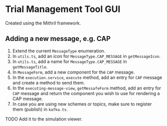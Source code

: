 # Trial Management Tool GUI

Created using the Mithril framework.

## Adding a new message, e.g. CAP

1. Extend the current `MessageType` enumeration.
2. In `utils.ts`, add an icon for `MessageType.CAP_MESSAGE` in `getMessageIcon`.
3. In `utils.ts`, add a name for `MessageType.CAP_MESSAGE` in `getMessageTitle`.
4. In `MessageForm`, add a new component for the `CAP` message.
5. In the `execution.service`, `execute` method, add an entry for `CAP` message and create a method to send them.
6. In the `executing-message-view`, `getMessafeForm` method, add an entry for `CAP` message and return the component you wish to use for rendering a CAP message.
7. In case you are using new schemes or topics, make sure to register them (publish) in `kafka.ts`.

TODO
Add it to the simulation viewer.